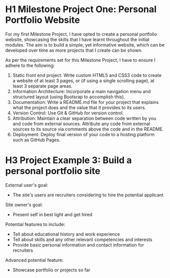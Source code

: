 # H1 Milestone Project One: Personal Portfolio Website

For my first Milestone Project, I have opted to create a personal portfolio website, showcasing the skills that I have learnt throughout the initial modules. The aim is to build a simple, yet informative website, which can be developed over time as more projects that I create can be shown. 

As per the requirements set for this Milestone Project, I have to ensure I adhere to the following:
1. Static front end project: Write custom HTML5 and CSS3 code to create a website of at least 3 pages, or (if using a single scrolling page), at least 3 separate page areas.
2. Information Architecture: Incorporate a main navigation menu and structured layout (using Bootsrap to accomplish this).
3. Documentation: Write a README.md file for your project that explains what the project does and the value that it provides to its users.
4. Version Control: Use Git & GitHub for version control.
5. Attribution: Maintain a clear separation between code written by you and code from external sources. Attribute any code from external sources to its source via comments above the code and in the README.
6. Deployment: Deploy final version of your code to a hosting platform such as GitHub Pages.

# H3 Project Example 3: Build a personal portfolio site

External user's goal:
* The site's users are recruiters considering to hire the potential applicant

Site owner's goal:
* Present self in best light and get hired

Potential features to include:
* Tell about educational history and work experience
* Tell about skills and any other relevant competencies and interests
* Provide basic personal information and contact information for recruiters

Advanced potential feature:
* Showcase portfolio or projects so far

